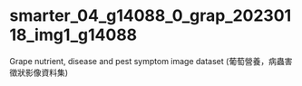 # smarter_04_g14088_0_grap_20230118_img1_g14088
Grape nutrient, disease and pest symptom image dataset (葡萄營養，病蟲害徵狀影像資料集)
